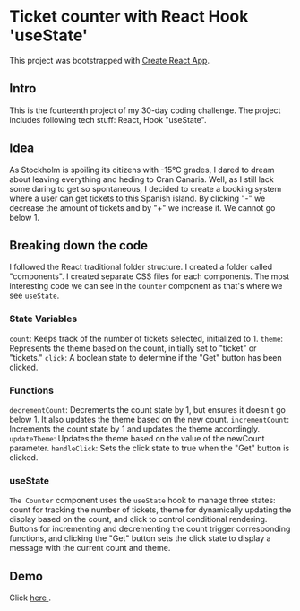 # Ticket counter with React Hook 'useState'

This project was bootstrapped with [Create React App](https://github.com/facebook/create-react-app).

## Intro

This is the fourteenth project of my 30-day coding challenge. The project includes following tech stuff: React, Hook "useState".

## Idea

As Stockholm is spoiling its citizens with -15°C grades, I dared to dream about leaving everything and heding to Cran Canaria. Well, as I still lack some daring to get so spontaneous, I decided to create a booking system where a user can get tickets to this Spanish island. By clicking "-" we decrease the amount of tickets and by "+" we increase it. We cannot go below 1. 

## Breaking down the code

I followed the React traditional folder structure. I created a folder called "components". I created separate CSS files for each components. The most interesting code we can see in the `Counter` component as that's where we see `useState`.

### State Variables
`count`: Keeps track of the number of tickets selected, initialized to 1.
`theme`: Represents the theme based on the count, initially set to "ticket" or "tickets."
`click`: A boolean state to determine if the "Get" button has been clicked.

### Functions

`decrementCount`: Decrements the count state by 1, but ensures it doesn't go below 1. It also updates the theme based on the new count.
`incrementCount`: Increments the count state by 1 and updates the theme accordingly.
`updateTheme`: Updates the theme based on the value of the newCount parameter.
`handleClick`: Sets the click state to true when the "Get" button is clicked.

### useState
`The Counter` component uses the `useState` hook to manage three states: count for tracking the number of tickets, theme for dynamically updating the display based on the count, and click to control conditional rendering. Buttons for incrementing and decrementing the count trigger corresponding functions, and clicking the "Get" button sets the click state to display a message with the current count and theme.

## Demo

Click <a href="https://sparkling-strudel-cea7aa.netlify.app/"> here </a>.